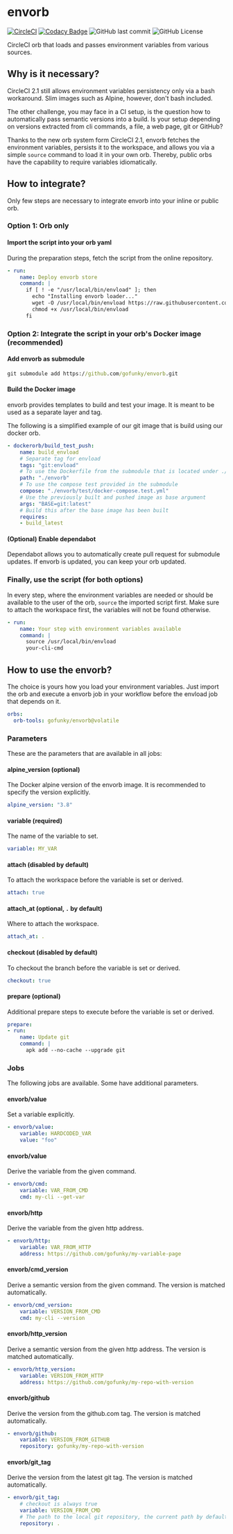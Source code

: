 # envorb

[![CircleCI](https://circleci.com/gh/gofunky/envorb/tree/master.svg?style=shield)](https://circleci.com/gh/gofunky/envorb/tree/master)
[![Codacy Badge](https://api.codacy.com/project/badge/Grade/22c19fadee13479fac231d551e6442e9)](https://www.codacy.com/app/gofunky/envorb?utm_source=github.com&amp;utm_medium=referral&amp;utm_content=gofunky/envorb&amp;utm_campaign=Badge_Grade)
![GitHub last commit](https://img.shields.io/github/last-commit/gofunky/envorb.svg)
![GitHub License](https://img.shields.io/github/license/gofunky/envorb.svg)

CircleCI orb that loads and passes environment variables from various sources.

## Why is it necessary?

CircleCI 2.1 still allows environment variables persistency only via a bash workaround.
Slim images such as Alpine, however, don't bash included.

The other challenge, you may face in a CI setup, is the question how to automatically pass semantic versions into a build.
Is your setup depending on versions extracted from cli commands, a file, a web page, git or GitHub?

Thanks to the new orb system form CircleCI 2.1, envorb fetches the environment variables, persists it to the workspace, and allows you via a simple `source` command to load it in your own orb.
Thereby, public orbs have the capability to require variables idiomatically.
 
## How to integrate?

Only few steps are necessary to integrate envorb into your inline or public orb.

### Option 1: Orb only

#### Import the script into your orb yaml

During the preparation steps, fetch the script from the online repository.

```yaml
- run:
    name: Deploy envorb store
    command: |
      if [ ! -e "/usr/local/bin/envload" ]; then
        echo "Installing envorb loader..."
        wget -O /usr/local/bin/envload https://raw.githubusercontent.com/gofunky/orbs/master/envorb/load.sh
        chmod +x /usr/local/bin/envload
      fi
```

### Option 2: Integrate the script in your orb's Docker image (recommended)

#### Add envorb as submodule

```cmd
git submodule add https://github.com/gofunky/envorb.git
```

#### Build the Docker image

envorb provides templates to build and test your image.
It is meant to be used as a separate layer and tag.

The following is a simplified example of our git image that is build using our docker orb. 

```yaml
- dockerorb/build_test_push:
    name: build_envload
    # Separate tag for envload
    tags: "git:envload"
    # To use the Dockerfile from the submodule that is located under ./envorb
    path: "./envorb"
    # To use the compose test provided in the submodule
    compose: "./envorb/test/docker-compose.test.yml"
    # Use the previously built and pushed image as base argument
    args: "BASE=git:latest"
    # Build this after the base image has been built
    requires:
    - build_latest
```  

#### (Optional) Enable dependabot

Dependabot allows you to automatically create pull request for submodule updates.
If envorb is updated, you can keep your orb updated.

### Finally, use the script (for both options)

In every step, where the environment variables are needed or should be available to the user of the orb, `source` the imported script first.
Make sure to attach the workspace first, the variables will not be found otherwise.

```yaml
- run:
    name: Your step with environment variables available
    command: |
      source /usr/local/bin/envload
      your-cli-cmd
```

## How to use the envorb?

The choice is yours how you load your environment variables.
Just import the orb and execute a envorb job in your workflow before the envload job that depends on it.

```yaml
orbs:
  orb-tools: gofunky/envorb@volatile
```

### Parameters

These are the parameters that are available in all jobs:

#### alpine_version (optional)

The Docker alpine version of the envorb image. It is recommended to specify the version explicitly.

```yaml
alpine_version: "3.8"
```

#### variable (required)

The name of the variable to set.

```yaml
variable: MY_VAR
```

#### attach (disabled by default)

To attach the workspace before the variable is set or derived.

```yaml
attach: true
```

#### attach_at (optional, `.` by default)

Where to attach the workspace.

```yaml
attach_at: .
```

#### checkout (disabled by default)

To checkout the branch before the variable is set or derived.

```yaml
checkout: true
```

#### prepare (optional)

Additional prepare steps to execute before the variable is set or derived. 

```yaml
prepare:
- run:
    name: Update git
    command: |
      apk add --no-cache --upgrade git
```

### Jobs

The following jobs are available. Some have additional parameters.

#### envorb/value

Set a variable explicitly.

```yaml
- envorb/value:
    variable: HARDCODED_VAR
    value: "foo"
```

#### envorb/value

Derive the variable from the given command.

```yaml
- envorb/cmd:
    variable: VAR_FROM_CMD
    cmd: my-cli --get-var
```

#### envorb/http

Derive the variable from the given http address.

```yaml
- envorb/http:
    variable: VAR_FROM_HTTP
    address: https://github.com/gofunky/my-variable-page
```


#### envorb/cmd_version

Derive a semantic version from the given command. The version is matched automatically.

```yaml
- envorb/cmd_version:
    variable: VERSION_FROM_CMD
    cmd: my-cli --version
```

#### envorb/http_version

Derive a semantic version from the given http address. The version is matched automatically.

```yaml
- envorb/http_version:
    variable: VERSION_FROM_HTTP
    address: https://github.com/gofunky/my-repo-with-version
```

#### envorb/github

Derive the version from the github.com tag. The version is matched automatically.

```yaml
- envorb/github:
    variable: VERSION_FROM_GITHUB
    repository: gofunky/my-repo-with-version
```

#### envorb/git_tag

Derive the version from the latest git tag. The version is matched automatically.

```yaml
- envorb/git_tag:
    # checkout is always true
    variable: VERSION_FROM_CMD
    # The path to the local git repository, the current path by default
    repository: .
```
